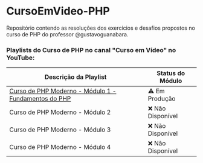 # CursoEmVideo-PHP
Repositório contendo as resoluções dos exercícios e desafios propostos no curso de PHP do professor @gustavoguanabara.

### Playlists do Curso de PHP no canal "Curso em Vídeo" no YouTube:

|Descrição da Playlist|Status do Módulo|
|---|---|
| [Curso de PHP Moderno - Módulo 1 - Fundamentos do PHP](https://youtube.com/playlist?list=PLHz_AreHm4dlFPrCXCmd5g92860x_Pbr_) |⚠️ Em Produção|
| Curso de PHP Moderno - Módulo 2 |❌ Não Disponível|
| Curso de PHP Moderno - Módulo 3 |❌ Não Disponível|
| Curso de PHP Moderno - Módulo 4 |❌ Não Disponível|
